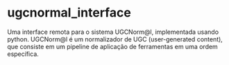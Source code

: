 # ugcnormal_interface
Uma interface remota para o sistema UGCNorm@l, implementada usando python. UGCNorm@l é um normalizador de UGC (user-generated content), que consiste em um pipeline de aplicação de ferramentas em uma ordem específica.
